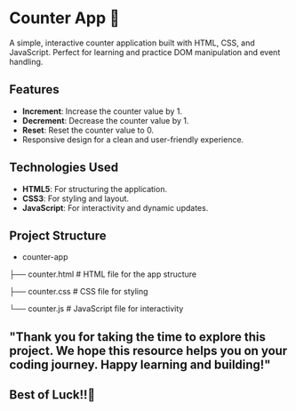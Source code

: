 # Counter App 🚀

A simple, interactive counter application built with HTML, CSS, and JavaScript. Perfect for learning and practice DOM manipulation and event handling.

## Features

- **Increment**: Increase the counter value by 1.
- **Decrement**: Decrease the counter value by 1.
- **Reset**: Reset the counter value to 0.
- Responsive design for a clean and user-friendly experience.

## Technologies Used

- **HTML5**: For structuring the application.
- **CSS3**: For styling and layout.
- **JavaScript**: For interactivity and dynamic updates.

## Project Structure

- counter-app
  
├── counter.html      # HTML file for the app structure

├── counter.css       # CSS file for styling

└── counter.js       # JavaScript file for interactivity


## "Thank you for taking the time to explore this project. We hope this resource helps you on your coding journey. Happy learning and building!" 

## Best of Luck!!🖤
